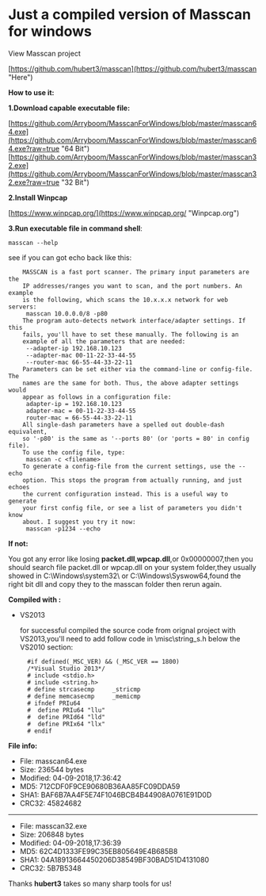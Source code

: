 # Just a compiled version of Masscan for windows

View Masscan project 

[https://github.com/hubert3/masscan](https://github.com/hubert3/masscan "Here")

**How to use it:**

**1.Download capable executable file:**

[https://github.com/Arryboom/MasscanForWindows/blob/master/masscan64.exe](https://github.com/Arryboom/MasscanForWindows/blob/master/masscan64.exe?raw=true "64 Bit")
[https://github.com/Arryboom/MasscanForWindows/blob/master/masscan32.exe](https://github.com/Arryboom/MasscanForWindows/blob/master/masscan32.exe?raw=true "32 Bit")

**2.Install Winpcap**

[https://www.winpcap.org/](https://www.winpcap.org/ "Winpcap.org")

**3.Run executable file in command shell**:

```
masscan --help
```

see if you can got echo back like this:

```
	MASSCAN is a fast port scanner. The primary input parameters are the
	IP addresses/ranges you want to scan, and the port numbers. An example
	is the following, which scans the 10.x.x.x network for web servers:
	 masscan 10.0.0.0/8 -p80
	The program auto-detects network interface/adapter settings. If this
	fails, you'll have to set these manually. The following is an
	example of all the parameters that are needed:
	 --adapter-ip 192.168.10.123
	 --adapter-mac 00-11-22-33-44-55
	 --router-mac 66-55-44-33-22-11
	Parameters can be set either via the command-line or config-file. The
	names are the same for both. Thus, the above adapter settings would
	appear as follows in a configuration file:
	 adapter-ip = 192.168.10.123
	 adapter-mac = 00-11-22-33-44-55
	 router-mac = 66-55-44-33-22-11
	All single-dash parameters have a spelled out double-dash equivalent,
	so '-p80' is the same as '--ports 80' (or 'ports = 80' in config file).
	To use the config file, type:
	 masscan -c <filename>
	To generate a config-file from the current settings, use the --echo
	option. This stops the program from actually running, and just echoes
	the current configuration instead. This is a useful way to generate
	your first config file, or see a list of parameters you didn't know
	about. I suggest you try it now:
	 masscan -p1234 --echo
```

**If not:**

You got any error like losing **packet.dll**,**wpcap.dll**,or 0x00000007,then you should search file packet.dll or wpcap.dll on your system folder,they usually showed in C:\Windows\system32\ or C:\Windows\Syswow64,found the right bit dll and copy they to the masscan folder then rerun again.

**Compiled with :** 

- VS2013

  for successful compiled the source code from orignal project with VS2013,you'll need to add follow code in \misc\string_s.h below the VS2010 section:

  ```
	#if defined(_MSC_VER) && (_MSC_VER == 1800)
	/*Visual Studio 2013*/
	# include <stdio.h>
	# include <string.h>
	# define strcasecmp     _stricmp
	# define memcasecmp     _memicmp
	# ifndef PRIu64
	#  define PRIu64 "llu"
	#  define PRId64 "lld"
	#  define PRIx64 "llx"
	# endif
  ```

**File info:** 

- File: masscan64.exe
- Size: 236544 bytes
- Modified: 04-09-2018,17\:36\:42
- MD5: 712CDF0F9CE90680B36AA85FC09DDA59
- SHA1: BAF6B7AA4F5E74F1046BCB4B44908A0761E91D0D
- CRC32: 45824682  

***
- File: masscan32.exe
- Size: 206848 bytes
- Modified: 04-09-2018,17\:36\:39
- MD5: 62C4D1333FE99C35EB805649E4B685B8
- SHA1: 04A18913664450206D38549BF30BAD51D4131080
- CRC32: 5B7B5348

Thanks **hubert3** takes so many sharp tools for us!
